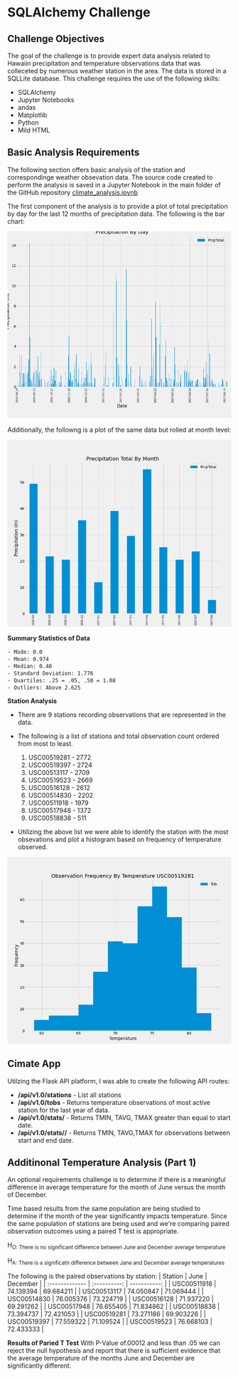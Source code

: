 # SQLAlchemy Challenge

## Challenge Objectives
The goal of the challenge is to provide expert data analysis related to Hawaiin precipitation and temperature observations data that was colleceted by numerous weather station in the area. The data is stored in a SQLLite database.  This challenge requires the use of the following skills:

- SQLAlchemy 
- Jupyter Notebooks
- andas
- Matplotlib
- Python
- Mild HTML

## Basic Analysis Requirements
The following section offers basic analysis of the station and correspondinge weather obsevation data.  The source code created to perform the analysis is saved in a Jupyter Notebook in the main folder of the GitHub repository [climate_analysis.ipynb](https://github.com/mregpala/sqlalchemy-challenge)

The first component of the analysis is to provide a plot of total precipitation by day for the last 12 months of precipitation data.  The following is the bar chart:

![Fig 1.1](Images/precip_by_day.png)

Additionally, the followng is a plot of the same data but rolled at month level:

![Fig 1.2](Images/precip_by_month.png)


**Summary Statistics of Data**

    - Mode: 0.0
    - Mean: 0.974
    - Median: 0.40
    - Standard Deviation: 1.776
    - Quartiles: .25 = .05, .50 = 1.08
    - Outliers: Above 2.625 


**Station Analysis**
- There are 9 stations recording observations that are represented in the data.
- The following is a list of stations and total observation count ordered from most to least.
    1. USC00519281 - 2772
    2. USC00519397 - 2724
    3. USC00513117 - 2709
    4. USC00519523 - 2669
    5. USC00516128 - 2612
    6. USC00514830 - 2202
    7. USC00511918 - 1979
    8. USC00517948 - 1372
    9. USC00518838 -  511

 - Utilizing the above list we were able to identify the station with the most obsevations and plot a histogram based on frequency of temperature observed.

![Fig 1.3](Images/most_active_hist.png)


 ## Cimate App
 Utilzing the Flask API platform, I was able to create the following API routes:

 - **/api/v1.0/stations** - List all stations
 - **/api/v1.0/tobs** - Returns temperature observations of most active station for the last year of data. 
 - **/api/v1.0/stats/<start>** - Returns TMIN, TAVG, TMAX greater than equal to start date.
 - **/api/v1.0/stats/<start>/<end>** - Returns TMIN, TAVG,TMAX for observations between start and end date.


## Additinonal Temperature Analysis (Part 1)
An optional requirements challenge is to determine if there is a meaningful difference in average temperature for the month of June versus the month of December.  

Time based results from the same population are being studied to determine if the month of the year significantly impacts temperature. Since the same population of stations are being used and we're comparing paired observation outcomes using a paired T test is appropriate.

H<sub>O: There is no significant difference between June and December average temperature

H<sub>A: There is a significatn difference between Jane and December average temperatures

The following is the paired observations by station:
| Station        | June         | December     |
| :------------- | :----------: | -----------: |
| USC00511918    | 74.139394    | 69.684211    |
| USC00513117    | 74.050847    | 71.069444    |
| USC00514830    | 76.005376    | 73.224719    |
| USC00516128    | 71.937220    | 69.291262    |
| USC00517948    | 76.655405    | 71.834862    |
| USC00518838    | 73.394737    | 72.421053    |
| USC00519281    | 73.271186    | 69.903226    |
| USC00519397    | 77.559322    | 71.109524    |
| USC00519523    | 76.668103    | 72.433333    |

**Results of Paried T Test**
With P-Value of.00012 and less than .05 we can reject the null hypothesis and report that there is sufficient evidence that the average temperature of the months June and December are significantly different.

